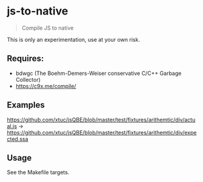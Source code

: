 # js-to-native

> Compile JS to native

This is only an experimentation, use at your own risk.

## Requires:
- bdwgc (The Boehm-Demers-Weiser conservative C/C++ Garbage Collector)
- https://c9x.me/compile/

## Examples

https://github.com/xtuc/jsQBE/blob/master/test/fixtures/arithemtic/div/actual.js -> https://github.com/xtuc/jsQBE/blob/master/test/fixtures/arithemtic/div/expected.ssa

## Usage

See the Makefile targets.
